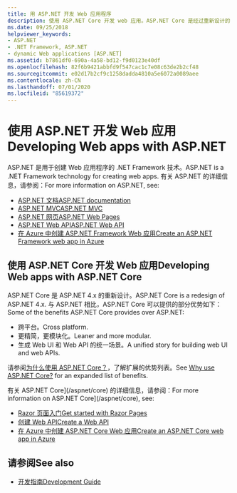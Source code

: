 ```yaml
---
title: 用 ASP.NET 开发 Web 应用程序
description: 使用 ASP.NET Core 开发 web 应用。ASP.NET Core 是经过重新设计的 ASP.NET 4.x，它可以跨平台运行，更精简、更模块化并且统一，用于生成 web UI 和 web API。
ms.date: 09/25/2018
helpviewer_keywords:
- ASP.NET
- .NET Framework, ASP.NET
- dynamic Web applications [ASP.NET]
ms.assetid: b7861df0-690a-4a58-bd12-f9d0123e40df
ms.openlocfilehash: 82f6b9421abbfd9f547cac1c7e08c63de2b2cf48
ms.sourcegitcommit: e02d17b2cf9c1258dadda4810a5e6072a0089aee
ms.contentlocale: zh-CN
ms.lasthandoff: 07/01/2020
ms.locfileid: "85619372"
---
```

# <a name="developing-web-apps-with-aspnet"></a><span data-ttu-id="90b2d-103">使用 ASP.NET 开发 Web 应用</span><span class="sxs-lookup"><span data-stu-id="90b2d-103">Developing Web apps with ASP.NET</span></span>

<span data-ttu-id="90b2d-104">ASP.NET 是用于创建 Web 应用程序的 .NET Framework 技术。</span><span class="sxs-lookup"><span data-stu-id="90b2d-104">ASP.NET is a .NET Framework technology for creating web apps.</span></span> <span data-ttu-id="90b2d-105">有关 ASP.NET 的详细信息，请参阅：</span><span class="sxs-lookup"><span data-stu-id="90b2d-105">For more information on ASP.NET, see:</span></span>

- [<span data-ttu-id="90b2d-106">ASP.NET 文档</span><span class="sxs-lookup"><span data-stu-id="90b2d-106">ASP.NET documentation</span></span>](/aspnet/overview)
- [<span data-ttu-id="90b2d-107">ASP.NET MVC</span><span class="sxs-lookup"><span data-stu-id="90b2d-107">ASP.NET MVC</span></span>](https://dotnet.microsoft.com/apps/aspnet/mvc)
- [<span data-ttu-id="90b2d-108">ASP.NET 网页</span><span class="sxs-lookup"><span data-stu-id="90b2d-108">ASP.NET Web Pages</span></span>](https://dotnet.microsoft.com/apps/aspnet/web-apps)
- [<span data-ttu-id="90b2d-109">ASP.NET Web API</span><span class="sxs-lookup"><span data-stu-id="90b2d-109">ASP.NET Web API</span></span>](https://dotnet.microsoft.com/apps/aspnet/apis)  
- [<span data-ttu-id="90b2d-110">在 Azure 中创建 ASP.NET Framework Web 应用</span><span class="sxs-lookup"><span data-stu-id="90b2d-110">Create an ASP.NET Framework web app in Azure</span></span>](/azure/app-service/app-service-web-get-started-dotnet-framework)

## <a name="developing-web-apps-with-aspnet-core"></a><span data-ttu-id="90b2d-111">使用 ASP.NET Core 开发 Web 应用</span><span class="sxs-lookup"><span data-stu-id="90b2d-111">Developing Web apps with ASP.NET Core</span></span>

<span data-ttu-id="90b2d-112">ASP.NET Core 是 ASP.NET 4.x 的重新设计。</span><span class="sxs-lookup"><span data-stu-id="90b2d-112">ASP.NET Core is a redesign of ASP.NET 4.x.</span></span> <span data-ttu-id="90b2d-113">与 ASP.NET 相比，ASP.NET Core 可以提供的部分优势如下：</span><span class="sxs-lookup"><span data-stu-id="90b2d-113">Some of the benefits ASP.NET Core provides over ASP.NET:</span></span>

- <span data-ttu-id="90b2d-114">跨平台。</span><span class="sxs-lookup"><span data-stu-id="90b2d-114">Cross platform.</span></span>
- <span data-ttu-id="90b2d-115">更精简，更模块化。</span><span class="sxs-lookup"><span data-stu-id="90b2d-115">Leaner and more modular.</span></span>
- <span data-ttu-id="90b2d-116">生成 Web UI 和 Web API 的统一场景。</span><span class="sxs-lookup"><span data-stu-id="90b2d-116">A unified story for building web UI and web APIs.</span></span>

<span data-ttu-id="90b2d-117">请参阅[为什么使用 ASP.NET Core？](/aspnet/core/introduction-to-aspnet-core#why-choose-aspnet-core)，了解扩展的优势列表。</span><span class="sxs-lookup"><span data-stu-id="90b2d-117">See [Why use ASP.NET Core?](/aspnet/core/introduction-to-aspnet-core#why-choose-aspnet-core) for an expanded list of benefits.</span></span>

<span data-ttu-id="90b2d-118">有关 ASP.NET Core](/aspnet/core) 的详细信息，请参阅：</span><span class="sxs-lookup"><span data-stu-id="90b2d-118">For more information on ASP.NET Core](/aspnet/core), see:</span></span>

- [<span data-ttu-id="90b2d-119">Razor 页面入门</span><span class="sxs-lookup"><span data-stu-id="90b2d-119">Get started with Razor Pages</span></span>](/aspnet/core/tutorials/razor-pages/razor-pages-start)
- [<span data-ttu-id="90b2d-120">创建 Web API</span><span class="sxs-lookup"><span data-stu-id="90b2d-120">Create a Web API</span></span>](/aspnet/core/tutorials/first-web-api)
- [<span data-ttu-id="90b2d-121">在 Azure 中创建 ASP.NET Core Web 应用</span><span class="sxs-lookup"><span data-stu-id="90b2d-121">Create an ASP.NET Core web app in Azure</span></span>](/azure/app-service/app-service-web-get-started-dotnet)
  
## <a name="see-also"></a><span data-ttu-id="90b2d-122">请参阅</span><span class="sxs-lookup"><span data-stu-id="90b2d-122">See also</span></span>

- [<span data-ttu-id="90b2d-123">开发指南</span><span class="sxs-lookup"><span data-stu-id="90b2d-123">Development Guide</span></span>](development-guide.md)
